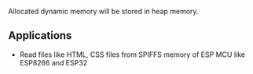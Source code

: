Allocated dynamic memory will be stored in heap memory.

## Applications

* Read files like HTML, CSS files from SPIFFS memory of ESP MCU like ESP8266 and ESP32

